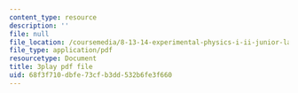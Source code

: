 ```yaml
---
content_type: resource
description: ''
file: null
file_location: /coursemedia/8-13-14-experimental-physics-i-ii-junior-lab-fall-2016-spring-2017/68f3f710dbfe73cfb3dd532b6fe3f660_WUTak0K4F-Q.pdf
file_type: application/pdf
resourcetype: Document
title: 3play pdf file
uid: 68f3f710-dbfe-73cf-b3dd-532b6fe3f660
---
```

